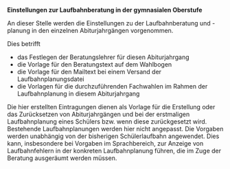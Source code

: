 **Einstellungen zur Laufbahnberatung in der gymnasialen Oberstufe**

An dieser Stelle werden die Einstellungen zu der Laufbahnberatung und -planung in den einzelnen Abiturjahrgängen vorgenommen.

Dies betrifft
* das Festlegen der Beratungslehrer für diesen Abiturjahrgang
* die Vorlage für den Beratungstext auf dem Wahlbogen
* die Vorlage für den Mailtext bei einem Versand der Laufbahnplanungsdatei
* die Vorlagen für die durchzuführenden Fachwahlen im Rahmen der Laufbahnplanung in diesem Abiturjahrgang

Die hier erstellten Eintragungen dienen als Vorlage für die Erstellung oder das Zurücksetzen von Abiturjahrgängen und bei der erstmaligen Laufbahnplanung eines Schülers bzw. wenn diese zurückgesetzt wird. Bestehende Laufbahnplanungen werden hier nicht angepasst.
Die Vorgaben werden unabhängig von der bisherigen Schülerlaufbahn angewendet. Dies kann, insbesondere bei Vorgaben im Sprachbereich, zur Anzeige von Laufbahnfehlern in der konkreten Laufbahnplanung führen, die im Zuge der Beratung ausgeräumt werden müssen.